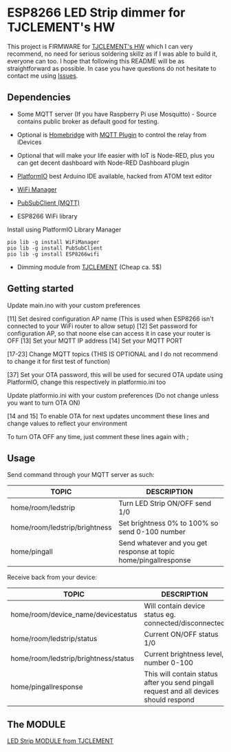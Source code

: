 # ESP8266 LED Strip dimmer for TJCLEMENT's HW

This project is FIRMWARE for [TJCLEMENT's HW](https://github.com/tjclement/esp-dimmer-hardware) which I can very recommend, no need for serious soldering skillz as if I was able to build it, everyone can too. I hope that following this README will be as straightforward as possible. In case you have questions do not hesitate to contact me using [Issues](https://github.com/ArnieX/esp-dimmer-firmware/issues).

## Dependencies
- Some MQTT server (If you have Raspberry Pi use Mosquitto) - Source contains public broker as default good for testing.
- Optional is [Homebridge](https://github.com/nfarina/homebridge) with [MQTT Plugin](https://github.com/cflurin/homebridge-mqtt) to control the relay from iDevices
- Optional that will make your life easier with IoT is Node-RED, plus you can get decent dashboard with Node-RED Dashboard plugin
- [PlatformIO](https://github.com/platformio/platformio) best Arduino IDE available, hacked from ATOM text editor

- [WiFi Manager](https://github.com/tzapu/WiFiManager)
- [PubSubClient (MQTT)](https://github.com/knolleary/pubsubclient)
- ESP8266 WiFi library

Install using PlatformIO Library Manager

```
pio lib -g install WiFiManager
pio lib -g install PubSubClient
pio lib -g install ESP8266wifi
```

- Dimming module from [TJCLEMENT](https://github.com/tjclement/esp-dimmer-hardware) (Cheap ca. 5$)

## Getting started

Update main.ino with your custom preferences

[11] Set desired configuration AP name (This is used when ESP8266 isn't connected to your WiFi router to allow setup)
[12] Set password for configuration AP, so that noone else can access it in case your router is OFF
[13] Set your MQTT IP address
[14] Set your MQTT PORT

[17-23] Change MQTT topics (THIS IS OPTIONAL and I do not recommend to change it for first test of function)

[37] Set your OTA password, this will be used for secured OTA update using PlatformIO, change this respectively in platformio.ini too

Update platformio.ini with your custom preferences (Do not change unless you want to turn OTA ON)

[14 and 15] To enable OTA for next updates uncomment these lines and change values to reflect your environment

To turn OTA OFF any time, just comment these lines again with ;

## Usage

Send command through your MQTT server as such:

|TOPIC|DESCRIPTION|
|---|---|
|home/room/ledstrip|Turn LED Strip ON/OFF send 1/0|
|home/room/ledstrip/brightness|Set brightness 0% to 100% so send 0-100 number|
|home/pingall|Send whatever and you get response at topic home/pingallresponse|

Receive back from your device:

|TOPIC|DESCRIPTION|
|---|---|
|home/room/device_name/devicestatus|Will contain device status eg. connected/disconnected|
|home/room/ledstrip/status|Current ON/OFF status 1/0|
|home/room/ledstrip/brightness/status|Current brightness level, number 0-100|
|home/pingallresponse|This will contain status after you send pingall request and all devices should respond|

## The MODULE

[LED Strip MODULE from TJCLEMENT](https://github.com/ArnieX/esp-dimmer-firmware/blob/master/images/IMG_1468-2.JPG?raw=true)
